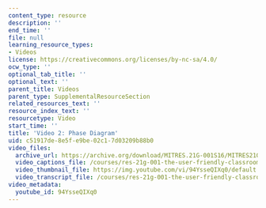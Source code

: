 ```yaml
---
content_type: resource
description: ''
end_time: ''
file: null
learning_resource_types:
- Videos
license: https://creativecommons.org/licenses/by-nc-sa/4.0/
ocw_type: ''
optional_tab_title: ''
optional_text: ''
parent_title: Videos
parent_type: SupplementalResourceSection
related_resources_text: ''
resource_index_text: ''
resourcetype: Video
start_time: ''
title: 'Video 2: Phase Diagram'
uid: c51917de-8e5f-e9be-02c1-7d03209b88b0
video_files:
  archive_url: https://archive.org/download/MITRES.21G-001S16/MITRES21G_001S16_PhaseDiagram_300k.mp4
  video_captions_file: /courses/res-21g-001-the-user-friendly-classroom-fall-2020/56bd36d4c0c45d55a133f1cabc88bc3d_94YsseQIXq0.vtt
  video_thumbnail_file: https://img.youtube.com/vi/94YsseQIXq0/default.jpg
  video_transcript_file: /courses/res-21g-001-the-user-friendly-classroom-fall-2020/86150531204fa94ff02c3a8d530acc44_94YsseQIXq0.pdf
video_metadata:
  youtube_id: 94YsseQIXq0
---
```

